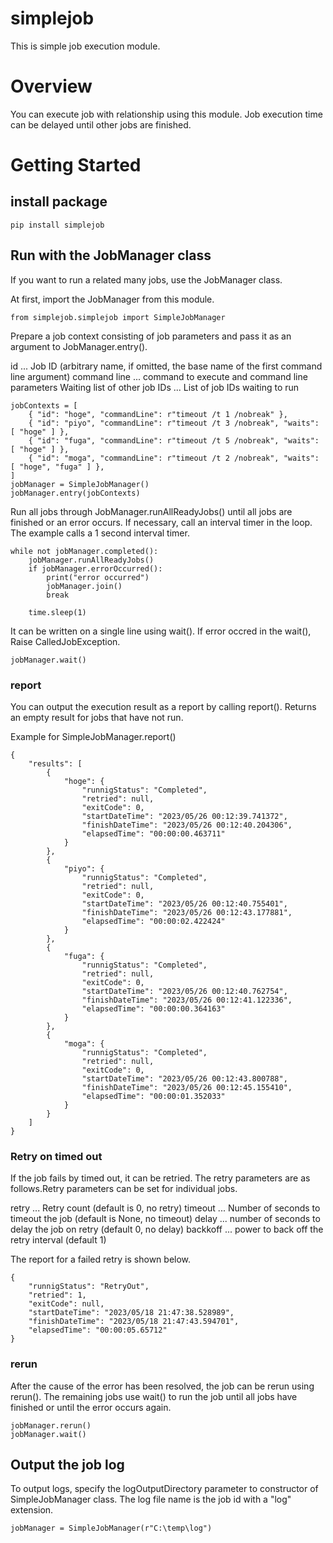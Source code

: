 # simplejob
This is simple job execution module.

# Overview
You can execute job with relationship using this module. Job execution time can be delayed until other jobs are finished.

# Getting Started

## install package

```
pip install simplejob
```

## Run with the JobManager class

If you want to run a related many jobs, use the JobManager class.

At first, import the JobManager from this module.

```
from simplejob.simplejob import SimpleJobManager
```

Prepare a job context consisting of job parameters and pass it as an argument to JobManager.entry().

id ... Job ID (arbitrary name, if omitted, the base name of the first command line argument)
command line ... command to execute and command line parameters
Waiting list of other job IDs ... List of job IDs waiting to run

```
jobContexts = [
    { "id": "hoge", "commandLine": r"timeout /t 1 /nobreak" },
    { "id": "piyo", "commandLine": r"timeout /t 3 /nobreak", "waits": [ "hoge" ] },
    { "id": "fuga", "commandLine": r"timeout /t 5 /nobreak", "waits": [ "hoge" ] },
    { "id": "moga", "commandLine": r"timeout /t 2 /nobreak", "waits": [ "hoge", "fuga" ] },
]
jobManager = SimpleJobManager()
jobManager.entry(jobContexts)
```

Run all jobs through JobManager.runAllReadyJobs() until all jobs are finished or an error occurs. If necessary, call an interval timer in the loop. The example calls a 1 second interval timer.

```
while not jobManager.completed():
    jobManager.runAllReadyJobs()
    if jobManager.errorOccurred():
        print("error occurred")
        jobManager.join()
        break

    time.sleep(1)
```

It can be written on a single line using wait(). If error occred in the wait(), Raise CalledJobException.

```
jobManager.wait()
```

### report

You can output the execution result as a report by calling report(). Returns an empty result for jobs that have not run.

Example for SimpleJobManager.report()

```
{
    "results": [
        {
            "hoge": {
                "runnigStatus": "Completed",
                "retried": null,
                "exitCode": 0,
                "startDateTime": "2023/05/26 00:12:39.741372",
                "finishDateTime": "2023/05/26 00:12:40.204306",
                "elapsedTime": "00:00:00.463711"
            }
        },
        {
            "piyo": {
                "runnigStatus": "Completed",
                "retried": null,
                "exitCode": 0,
                "startDateTime": "2023/05/26 00:12:40.755401",
                "finishDateTime": "2023/05/26 00:12:43.177881",
                "elapsedTime": "00:00:02.422424"
            }
        },
        {
            "fuga": {
                "runnigStatus": "Completed",
                "retried": null,
                "exitCode": 0,
                "startDateTime": "2023/05/26 00:12:40.762754",
                "finishDateTime": "2023/05/26 00:12:41.122336",
                "elapsedTime": "00:00:00.364163"
            }
        },
        {
            "moga": {
                "runnigStatus": "Completed",
                "retried": null,
                "exitCode": 0,
                "startDateTime": "2023/05/26 00:12:43.800788",
                "finishDateTime": "2023/05/26 00:12:45.155410",
                "elapsedTime": "00:00:01.352033"
            }
        }
    ]
}
```

### Retry on timed out
If the job fails by timed out, it can be retried. The retry parameters are as follows.Retry parameters can be set for individual jobs.

retry ... Retry count (default is 0, no retry)
timeout ... Number of seconds to timeout the job (default is None, no timeout)
delay ... number of seconds to delay the job on retry (default 0, no delay)
backkoff ... power to back off the retry interval (default 1)

The report for a failed retry is shown below.

```
{
    "runnigStatus": "RetryOut",
    "retried": 1,
    "exitCode": null,
    "startDateTime": "2023/05/18 21:47:38.528989",
    "finishDateTime": "2023/05/18 21:47:43.594701",
    "elapsedTime": "00:00:05.65712"
}
```

### rerun

After the cause of the error has been resolved, the job can be rerun using rerun(). The remaining jobs use wait() to run the job until all jobs have finished or until the error occurs again.

```
jobManager.rerun()
jobManager.wait()
```

## Output the job log

To output logs, specify the logOutputDirectory parameter to constructor of SimpleJobManager class. The log file name is the job id with a "log" extension.

```
jobManager = SimpleJobManager(r"C:\temp\log")
```
